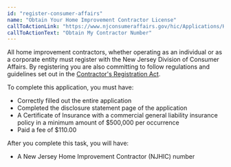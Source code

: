 ```yaml
---
id: "register-consumer-affairs"
name: "Obtain Your Home Improvement Contractor License"
callToActionLink: "https://www.njconsumeraffairs.gov/hic/Applications/Home-Improvement-Contractor-Application-for-Initial-Registration.pdf"
callToActionText: "Obtain My Contractor Number"
---
```


All home improvement contractors, whether operating as an individual or as a corporate entity must register with the New Jersey Division of Consumer Affairs. By registering you are also committing to follow regulations and guidelines set out in the [Contractor's Registration Act](https://www.njconsumeraffairs.gov/hic/Applications/Home-Improvement-Contractor-Application-for-Initial-Registration.pdf). 
        
To complete this application, you must have:
- Correctly filled out the entire application
- Completed the disclosure statement page of the application
- A Certificate of Insurance with a commercial general liability insurance policy in a minimum amount of $500,000 per occurrence
- Paid a fee of $110.00

After you complete this task, you will have:
- A New Jersey Home Improvement Contractor (NJHIC) number
